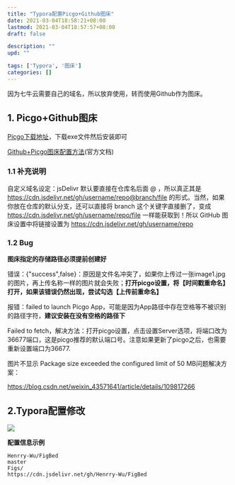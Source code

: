 ```yaml
---
title: "Typora配置Picgo+Github图床"
date: 2021-03-04T18:58:21+08:00
lastmod: 2021-03-04T18:57:57+08:00
draft: false

description: ""
upd: ""

tags: ['Typora', '图床']
categories: []
---
```


因为七牛云需要自己的域名，所以放弃使用，转而使用Github作为图床。

## 1. Picgo+Github图床

[Picgo下载地址](https://github.com/Molunerfinn/PicGo/releases)，下载exe文件然后安装即可

[Github+Picgo图床配置方法](https://picgo.github.io/PicGo-Doc/zh/guide/config.html#github图床)(官方文档)

### 1.1 补充说明

自定义域名设定：jsDelivr     默认要直接在仓库名后面 @ ，所以真正其是 https://cdn.jsdelivr.net/gh/username/repo@branch/file 的形式。当然，如果你放在仓库的默认分支，还可以直接将 branch 这个关键字直接删了，变成 https://cdn.jsdelivr.net/gh/username/repo/file 一样能获取到！所以 GitHub 图床设置中将链接设置为 https://cdn.jsdelivr.net/gh/username/repo 

### 1.2 Bug

**图床指定的存储路径必须提前创建好**

错误：{"success",false}：原因是文件名冲突了，如果你上传过一张image1.jpg的图片，再上传名称一样的图片就会失败；**打开picgo设置，将【时间戳重命名】打开，如果该错误仍然出现，尝试勾选【上传前重命名】**

报错：failed  to launch Picgo App，可能是因为App路径中存在空格等不被识别的路径字符，**建议安装在没有空格的路径下**

Failed to fetch，解决方法：打开picgo设置，点击设置Server选项，将端口改为36677端口，这是picgo推荐的默认端口号。注意如果更新了picgo之后，也需要重新设置端口为36677.

 图片不显示 Package size exceeded the configured limit of 50 MB问题解决方案：

https://blog.csdn.net/weixin_43571641/article/details/109817266

## 2.Typora配置修改

![](https://cdn.jsdelivr.net/gh/henrywu97/FigBed/Figs/20210303191458.png)

**配置信息示例**

```
Henrry-Wu/FigBed
master
Figs/
https://cdn.jsdelivr.net/gh/Henrry-Wu/FigBed
```

